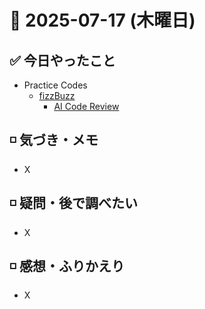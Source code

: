 # 📅 2025-07-17 (木曜日)

## ✅ 今日やったこと

- Practice Codes
  - [fizzBuzz](/journal/2025/07/practice_codes/fizzBuzz.ts)
    - [AI Code Review](/journal/2025/07/ai_code_review/fizzBuzz.md)

## ◽️ 気づき・メモ

- X

## ◽️ 疑問・後で調べたい

- X

## ◽️ 感想・ふりかえり

- X
